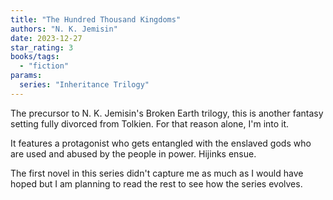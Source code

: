 ```yaml
---
title: "The Hundred Thousand Kingdoms"
authors: "N. K. Jemisin"
date: 2023-12-27
star_rating: 3
books/tags:
  - "fiction"
params:
  series: "Inheritance Trilogy"
---
```


The precursor to N. K. Jemisin's Broken Earth trilogy, this is another fantasy
setting fully divorced from Tolkien. For that reason alone, I'm into it.

It features a protagonist who gets entangled with the enslaved gods who are used
and abused by the people in power. Hijinks ensue.

<!--more-->

The first novel in this series didn't capture me as much as I would have hoped
but I am planning to read the rest to see how the series evolves.
